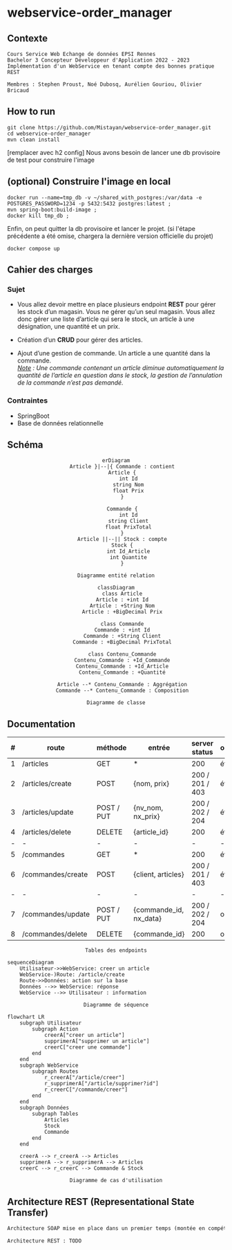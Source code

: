 # webservice-order_manager

## Contexte

    Cours Service Web Echange de données EPSI Rennes
    Bachelor 3 Concepteur Développeur d'Application 2022 - 2023
    Implémentation d'un WebService en tenant compte des bonnes pratique REST

    Membres : Stephen Proust, Noé Dubosq, Aurélien Gouriou, Olivier Bricaud

## How to run

```shell
git clone https://github.com/Mistayan/webservice-order_manager.git
cd webservice-order_manager
mvn clean install
```

[remplacer avec h2 config]
Nous avons besoin de lancer une db provisoire de test pour construire l'image
##  (optional) Construire l'image en local
```shell
docker run --name=tmp_db -v ~/shared_with_postgres:/var/data -e POSTGRES_PASSWORD=1234 -p 5432:5432 postgres:latest ;
mvn spring-boot:build-image ;
docker kill tmp_db ;
```

Enfin, on peut quitter la db provisoire et lancer le projet. (si l'étape précédente a été omise, chargera la dernière version officielle du projet)
```shell
docker compose up
```

## Cahier des charges

### Sujet

* Vous allez devoir mettre en place plusieurs endpoint __REST__ pour gérer les stock d’un magasin.
Vous ne gérer qu’un seul magasin. Vous allez donc gérer une liste d’article qui sera le stock, un article
à une désignation, une quantité et un prix.

* Création d’un __CRUD__ pour gérer des articles.

* Ajout d’une gestion de commande. Un article a une quantité dans la commande. <br>
*<ins>Note</ins> : Une commande contenant un article diminue automatiquement la quantité de l’article en
question dans le stock, la gestion de l’annulation de la commande n’est pas demandé.*

### Contraintes

- SpringBoot
- Base de données relationnelle

## Schéma


<div align="center">

```mermaid
erDiagram
    Article }|--|{ Commande : contient
    Article {
        int Id
        string Nom
        float Prix
    }

    Commande {
        int Id
        string Client
        float PrixTotal
    }
    Article ||--|| Stock : compte
    Stock {
        int Id_Article
        int Quantite
    }

```

`Diagramme entité relation`
</div>


<div align="center">


```mermaid
classDiagram
    class Article
    Article : +int Id
    Article : +String Nom
    Article : +BigDecimal Prix

    class Commande
    Commande : +int Id
    Commande : +String Client
    Commande : +BigDecimal PrixTotal

    class Contenu_Commande
    Contenu_Commande : +Id_Commande
    Contenu_Commande : +Id_Article
    Contenu_Commande : +Quantité

    Article --* Contenu_Commande : Aggrégation
    Commande --* Contenu_Commande : Composition

```

`Diagramme de classe`
</div>


## Documentation


| # | route             | méthode    | entrée                 | server status   | observation |
|---|-------------------|------------|------------------------|-----------------|-------------|
| 1 | /articles         | GET        | *                      | 200             | étape1      |
| 2 | /articles/create  | POST       | {nom, prix}            | 200 / 201 / 403 | étape1      |
| 3 | /articles/update  | POST / PUT | {nv_nom, nx_prix}      | 200 / 202 / 204 | étape1      |
| 4 | /articles/delete  | DELETE     | {article_id}           | 200             | étape1      |
| - | -                 | -          | -                      | -               | -           |
| 5 | /commandes        | GET        | *                      | 200             | étape2      |
| 6 | /commandes/create | POST       | {client, articles}     | 200 / 201 / 403 | étape2      |
| - | -                 | -          | -                      | -               | -           |
| 7 | /commandes/update | POST / PUT | {commande_id, nx_data} | 200 / 202 / 204 | optionnelle |
| 8 | /commandes/delete | DELETE     | {commande_id}          | 200             | optionnelle |

<div align="center">

`Tables des endpoints`
</div>

```mermaid
sequenceDiagram
    Utilisateur->>WebService: creer un article
    WebService-)Route: /article/create
    Route->>Données: action sur la base
    Données -->> WebService: réponse
    WebService -->> Utilisateur : information
```
<div align="center">

`Diagramme de séquence`
</div>

```mermaid
flowchart LR
    subgraph Utilisateur
        subgraph Action
            creerA["creer un article"]
            supprimerA["supprimer un article"]
            creerC["creer une commande"]
        end
    end
    subgraph WebService
        subgraph Routes
            r_creerA["/article/creer"]
            r_supprimerA["/article/supprimer?id"]
            r_creerC["/commande/creer"]
        end
    end
    subgraph Données
        subgraph Tables
            Articles
            Stock
            Commande
        end
    end

    creerA --> r_creerA --> Articles
    supprimerA --> r_supprimerA --> Articles
    creerC --> r_creerC --> Commande & Stock
```
<div align="center">

`Diagramme de cas d'utilisation`
</div>


## Architecture REST (Representational State Transfer) 

```txt
Architecture SOAP mise en place dans un premier temps (montée en compétences en lien avec les entreprises des membres du groupe).

Architecture REST : TODO
```